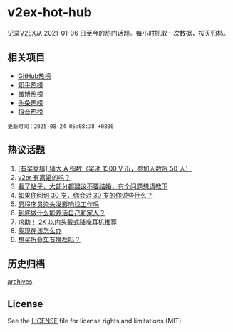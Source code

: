 # v2ex-hot-hub

 记录[V2EX](https://www.v2ex.com/)从 2021-01-06 日至今的热门话题。每小时抓取一次数据，按天[归档](archives)。
 
 ## 相关项目

- [GitHub热榜](https://github.com/lonnyzhang423/github-hot-hub)
- [知乎热榜](https://github.com/lonnyzhang423/zhihu-hot-hub)
- [微博热榜](https://github.com/lonnyzhang423/weibo-hot-hub)
- [头条热榜](https://github.com/lonnyzhang423/toutiao-hot-hub)
- [抖音热榜](https://github.com/lonnyzhang423/douyin-hot-hub)


 `更新时间：2025-08-24 05:08:38 +0800`

## 热议话题

1. [[有奖竞猜] 猜大 A 指数（奖池 1500 V 币，参加人数限 50 人）](https://www.v2ex.com/t/1154385)
1. [v2er 有离婚的吗？](https://www.v2ex.com/t/1154381)
1. [看了帖子，大部分都建议不要结婚，有个问题想请教下](https://www.v2ex.com/t/1154401)
1. [如果你回到 30 岁，你会对 30 岁的你说些什么？](https://www.v2ex.com/t/1154374)
1. [男程序员染头发影响找工作吗](https://www.v2ex.com/t/1154414)
1. [到底做什么能养活自己和家人？](https://www.v2ex.com/t/1154439)
1. [求助！ 2K 以内头戴式降噪耳机推荐](https://www.v2ex.com/t/1154409)
1. [我现在该怎么办](https://www.v2ex.com/t/1154377)
1. [想买折叠车有推荐吗？](https://www.v2ex.com/t/1154402)

## 历史归档

[archives](archives)

## License

See the [LICENSE](LICENSE) file for license rights and limitations (MIT).
